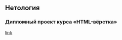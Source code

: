 ## Нетология
### Дипломный проект курса «HTML-вёрстка»
[link](https://github.com/netology-code/html-2-diploma)
